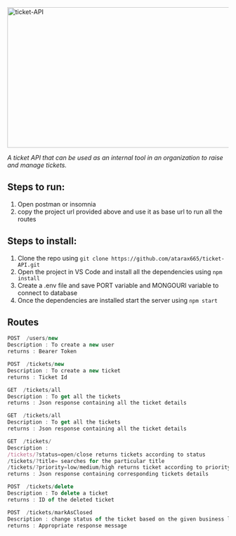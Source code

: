 <img src="https://socialify.git.ci/atarax665/ticket-API/image?description=1&language=1&name=1&owner=1&stargazers=1&theme=Light" alt="ticket-API" width="640" height="320" />

*A ticket API that can be used as an internal tool in an organization to raise and manage tickets.*

## Steps to run:
1. Open postman or insomnia
2. copy the project url provided above and use it as base url to run all the routes 

## Steps to install:

1. Clone the repo using  ```git clone https://github.com/atarax665/ticket-API.git```
2. Open the project in VS Code and install all the dependencies using ```npm install```
3. Create a .env file and save PORT variable and MONGOURI variable to connect to database
4. Once the dependencies are installed start the server using  ```npm start```

## Routes

<!-- eslint-disable no-undef -->

``` js
POST  /users/new
Description : To create a new user
returns : Bearer Token
```
<!-- eslint-disable no-undef -->

``` js
POST  /tickets/new
Description : To create a new ticket
returns : Ticket Id
```

<!-- eslint-disable no-undef -->

``` js
GET  /tickets/all
Description : To get all the tickets
returns : Json response containing all the ticket details
```

<!-- eslint-disable no-undef -->

``` js
GET  /tickets/all
Description : To get all the tickets
returns : Json response containing all the ticket details
```

<!-- eslint-disable no-undef -->

``` js
GET  /tickets/
Description :
/tickets/?status=open/close returns tickets according to status
/tickets/?title= searches for the particular title
/tickets/?priority=low/medium/high returns ticket according to priority
returns : Json response containing corresponding tickets details
```


<!-- eslint-disable no-undef -->

``` js
POST  /tickets/delete
Description : To delete a ticket
returns : ID of the deleted ticket
```

<!-- eslint-disable no-undef -->

``` js
POST  /tickets/markAsClosed
Description : change status of the ticket based on the given business logic
returns : Appropriate response message
```

